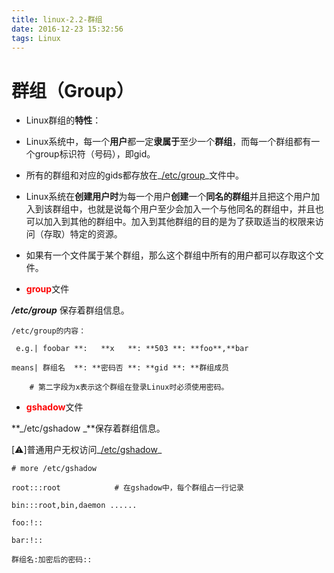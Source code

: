 ```yaml
---
title: linux-2.2-群组
date: 2016-12-23 15:32:56
tags: Linux
---
```


# 群组（Group）

- Linux群组的**特性**：

- Linux系统中，每一个**用户**都一定**隶属于**至少一个**群组**，而每一个群组都有一个group标识符（号码），即gid。
  
- 所有的群组和对应的gids都存放在_<u>/etc/group</u>_文件中。
  
- Linux系统在**创建用户时**为每一个用户**创建**一个**同名的群组**并且把这个用户加入到该群组中，也就是说每个用户至少会加入一个与他同名的群组中，并且也可以加入到其他的群组中。加入到其他群组的目的是为了获取适当的权限来访问（存取）特定的资源。
  
- 如果有一个文件属于某个群组，那么这个群组中所有的用户都可以存取这个文件。

- <span style="color: #fd0404;"><span style="color: rgb(253, 4, 4);">**group**</span></span>文件

**_/etc/group_** 保存着群组信息。

```
/etc/group的内容：

 e.g.| foobar **:   **x   **: **503 **: **foo**,**bar

means| 群组名  **: **密码否 **: **gid **: **群组成员
```

        # 第二字段为x表示这个群组在登录Linux时必须使用密码。

- <span style="color: rgb(253, 4, 4);">**gshadow**</span>文件

**_/etc/gshadow _**保存着群组信息。

\[⚠️\]普通用户无权访问_<u>/etc/gshadow</u>_

```
# more /etc/gshadow

root:::root            # 在gshadow中，每个群组占一行记录

bin:::root,bin,daemon ......

foo:!::

bar:!::

群组名:加密后的密码::
```
